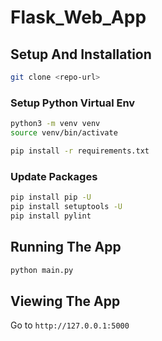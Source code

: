 # Flask_Web_App

## Setup And Installation

```bash
git clone <repo-url>
```

### Setup Python Virtual Env

```bash
python3 -m venv venv
source venv/bin/activate
```

```bash
pip install -r requirements.txt
```

### Update Packages

```bash
pip install pip -U
pip install setuptools -U
pip install pylint
```

## Running The App

```bash
python main.py
```

## Viewing The App

Go to `http://127.0.0.1:5000`